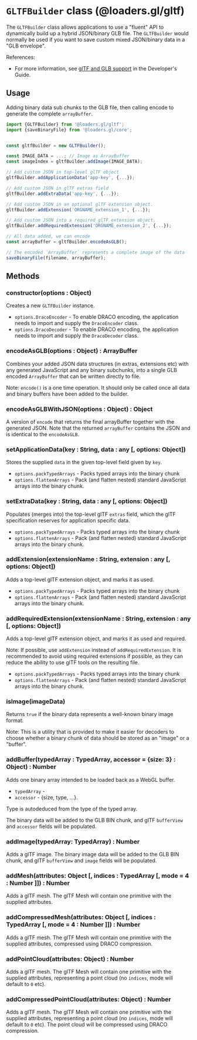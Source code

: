 # `GLTFBuilder` class (@loaders.gl/gltf)

The `GLTFBuilder` class allows applications to use a "fluent" API to dynamically build up a hybrid JSON/binary GLB file. The `GLTFBuilder` would normally be used if you want to save custom mixed JSON/binary data in a "GLB envelope".

References:
* For more information, see [glTF and GLB support](docs/) in the Developer's Guide.


## Usage

Adding binary data sub chunks to the GLB file, then calling encode to generate the complete `arrayBuffer`.

```js
import {GLTFBuilder} from '@loaders.gl/gltf';
import {saveBinaryFile} from '@loaders.gl/core';


const gltfBuilder = new GLTFBuilder();

const IMAGE_DATA = ...; // Image as ArrayBuffer
const imageIndex = gltfBuilder.addImage(IMAGE_DATA);

// Add custom JSON in top-level glTF object
gltfBuilder.addApplicationData('app-key', {...});

// Add custom JSON in glTF extras field
gltfBuilder.addExtraData('app-key', {...});

// Add custom JSON in an optional glTF extension object.
gltfBuilder.addExtension('ORGNAME_extension_1', {...});

// Add custom JSON into a required glTF extension object.
gltfBuilder.addRequiredExtension('ORGNAME_extension_2', {...});

// All data added, we can encode
const arrayBuffer = gltfBuilder.encodeAsGLB();

// The encoded `ArrayBuffer` represents a complete image of the data
saveBinaryFile(filename, arrayBuffer);
```


## Methods

### constructor(options : Object)

Creates a new `GLTFBuilder` instance.

* `options.DracoEncoder` - To enable DRACO encoding, the application needs to import and supply the `DracoEncoder` class.
* `options.DracoDecoder` - To enable DRACO encoding, the application needs to import and supply the `DracoDecoder` class.


### encodeAsGLB(options : Object) : ArrayBuffer

Combines your added JSON data structures (in extras, extensions etc) with any generated JavaScript and any binary subchunks, into a single GLB encoded `ArrayBuffer` that can be written directly to file.

Note: `encode()` is a one time operation. It should only be called once all data and binary buffers have been added to the builder.


### encodeAsGLBWithJSON(options : Object) : Object

A version of `encode` that returns the final arrayBuffer together with the generated JSON. Note that the returned `arrayBuffer` contains the JSON and is identical to the `encodeAsGLB`.


### setApplicationData(key : String, data : any [, options: Object])

Stores the supplied `data` in the given top-level field given by `key`.

* `options.packTypedArrays` - Packs typed arrays into the binary chunk
* `options.flattenArrays` - Pack (and flatten nested) standard JavaScript arrays into the binary chunk.


### setExtraData(key : String, data : any [, options: Object])

Populates (merges into) the top-level glTF `extras` field, which the glTF specification reserves for application specific data.

* `options.packTypedArrays` - Packs typed arrays into the binary chunk
* `options.flattenArrays` - Pack (and flatten nested) standard JavaScript arrays into the binary chunk.


### addExtension(extensionName : String, extension : any [, options: Object])

Adds a top-level glTF extension object, and marks it as used.

* `options.packTypedArrays` - Packs typed arrays into the binary chunk
* `options.flattenArrays` - Pack (and flatten nested) standard JavaScript arrays into the binary chunk.


### addRequiredExtension(extensionName : String, extension : any [, options: Object])

Adds a top-level glTF extension object, and marks it as used and required.

Note: If possible, use `addExtension` instead of `addRequiredExtension`. It is recommended to avoid using required extensions if possible, as they can reduce the ability to use glTF tools on the resulting file.

* `options.packTypedArrays` - Packs typed arrays into the binary chunk
* `options.flattenArrays` - Pack (and flatten nested) standard JavaScript arrays into the binary chunk.


### isImage(imageData)

Returns `true` if the binary data represents a well-known binary image format.

Note: This is a utility that is provided to make it easier for decoders to choose whether a binary chunk of data should be stored as an "image" or a "buffer".


### addBuffer(typedArray : TypedArray, accessor = {size: 3} : Object) : Number

Adds one binary array intended to be loaded back as a WebGL buffer.

* `typedArray` -
* `accessor` - {size, type, ...}.

Type is autodeduced from the type of the typed array.

The binary data will be added to the GLB BIN chunk, and glTF `bufferView` and `accessor` fields will be populated.


### addImage(typedArray: TypedArray) : Number

Adds a glTF image. The binary image data will be added to the GLB BIN chunk, and glTF `bufferView` and `image` fields will be populated.


### addMesh(attributes: Object [, indices : TypedArray [, mode = 4 : Number ]]) : Number

Adds a glTF mesh. The glTF Mesh will contain one primitive with the supplied attributes.


### addCompressedMesh(attributes: Object [, indices : TypedArray [, mode = 4 : Number ]]) : Number

Adds a glTF mesh. The glTF Mesh will contain one primitive with the supplied attributes, compressed using DRACO compression.


### addPointCloud(attributes: Object) : Number

Adds a glTF mesh. The glTF Mesh will contain one primitive with the supplied attributes, representing a point cloud (no `indices`, mode will default to `0` etc).


### addCompressedPointCloud(attributes: Object) : Number

Adds a glTF mesh. The glTF Mesh will contain one primitive with the supplied attributes, representing a point cloud (no `indices`, mode will default to `0` etc). The point cloud will be compressed using DRACO compression.
